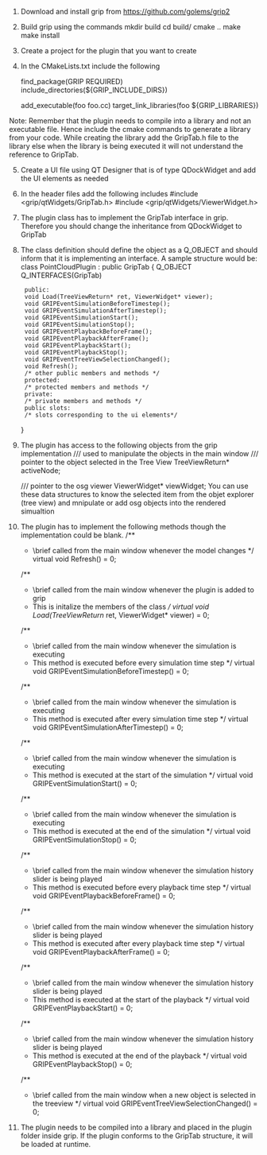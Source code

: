1. Download and install grip from https://github.com/golems/grip2
2. Build grip using the commands
	mkdir build
	cd build/
	cmake ..
	make
	make install

3. Create a project for the plugin that you want to create
4. In the CMakeLists.txt include the following

	find_package(GRIP REQUIRED)
	include_directories(${GRIP_INCLUDE_DIRS})
	
	add_executable(foo foo.cc)
	target_link_libraries(foo ${GRIP_LIBRARIES})
	
Note: Remember that the plugin needs to compile into a library and not an executable file. Hence include the cmake commands to generate a library from your code. While creating the library add the GripTab.h file to the library else when the library is being executed it will not understand the reference to GripTab.
	
5. Create a UI file using QT Designer that is of type QDockWidget and add the UI elements as needed
6. In the header files add the following includes
	#include <grip/qtWidgets/GripTab.h>
	#include <grip/qtWidgets/ViewerWidget.h>

7. The plugin class has to implement the GripTab interface in grip. Therefore you should change the inheritance from QDockWidget to GripTab
8. The class definition should define the object as a Q_OBJECT and should inform that it is implementing an interface. A sample structure would be:
	class PointCloudPlugin : public GripTab
	{
	    Q_OBJECT
	    Q_INTERFACES(GripTab)
	    
	    public:
	    void Load(TreeViewReturn* ret, ViewerWidget* viewer);
	    void GRIPEventSimulationBeforeTimestep();
	    void GRIPEventSimulationAfterTimestep();
	    void GRIPEventSimulationStart();
	    void GRIPEventSimulationStop();
	    void GRIPEventPlaybackBeforeFrame();
	    void GRIPEventPlaybackAfterFrame();
	    void GRIPEventPlaybackStart();
	    void GRIPEventPlaybackStop();
	    void GRIPEventTreeViewSelectionChanged();
	    void Refresh();
	    /* other public members and methods */
	    protected:
	    /* protected members and methods */
	    private:
	    /* private members and methods */
	    public slots:
	    /* slots corresponding to the ui elements*/
	}
	
9. The plugin has access to the following objects from the grip implementation
	/// used to manipulate the objects in the main window
	/// pointer to the object selected in the Tree View
	TreeViewReturn* activeNode;

	/// pointer to the osg viewer
	ViewerWidget* viewWidget;
   You can use these data structures to know the selected item from the objet explorer (tree view) and mnipulate or add osg objects into the rendered simualtion
   
10. The plugin has to implement the following methods though the implementation could be blank.
    /**
     * \brief called from the main window whenever the model changes
     */
    virtual void Refresh() = 0;

    /**
     * \brief called from the main window whenever the plugin is added to grip
     * This is initalize the members of the class
     */
    virtual void Load(TreeViewReturn* ret, ViewerWidget* viewer) = 0;

    /**
     * \brief called from the main window whenever the simulation is executing
     * This method is executed before every simulation time step
     */
    virtual void GRIPEventSimulationBeforeTimestep() = 0;

    /**
     * \brief called from the main window whenever the simulation is executing
     * This method is executed after every simulation time step
     */
    virtual void GRIPEventSimulationAfterTimestep() = 0;

    /**
     * \brief called from the main window whenever the simulation is executing
     * This method is executed at the start of the simulation
     */
    virtual void GRIPEventSimulationStart() = 0;

    /**
     * \brief called from the main window whenever the simulation is executing
     * This method is executed at the end of the simulation
     */
    virtual void GRIPEventSimulationStop() = 0;


    /**
     * \brief called from the main window whenever the simulation history slider is being played
     * This method is executed before every playback time step
     */
    virtual void GRIPEventPlaybackBeforeFrame() = 0;

    /**
     * \brief called from the main window whenever the simulation history slider is being played
     * This method is executed after every playback time step
     */
    virtual void GRIPEventPlaybackAfterFrame() = 0;

    /**
     * \brief called from the main window whenever the simulation history slider is being played
     * This method is executed at the start of the playback
     */
    virtual void GRIPEventPlaybackStart() = 0;

    /**
     * \brief called from the main window whenever the simulation history slider is being played
     * This method is executed at the end of the playback
     */
    virtual void GRIPEventPlaybackStop() = 0;

    /**
     * \brief called from the main window when a new object is selected in the treeview
     */
    virtual void GRIPEventTreeViewSelectionChanged() = 0;

11. The plugin needs to be compiled into a library and placed in the plugin folder inside grip. If the plugin conforms to the GripTab structure, it will be loaded at runtime.
